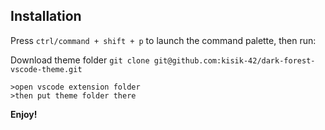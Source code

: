 
## Installation

Press `ctrl/command + shift + p` to launch the command palette, then run:

Download theme folder   `git clone git@github.com:kisik-42/dark-forest-vscode-theme.git`
```
>open vscode extension folder
>then put theme folder there
```
**Enjoy!**


